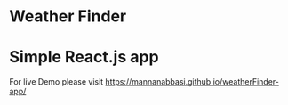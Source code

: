 # Weather Finder

# Simple React.js app

For live Demo please visit https://mannanabbasi.github.io/weatherFinder-app/
